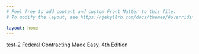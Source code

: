 ```yaml
---
# Feel free to add content and custom Front Matter to this file.
# To modify the layout, see https://jekyllrb.com/docs/themes/#overriding-theme-defaults

layout: home
---
```

[test-2](summaries/test2/index.html)
[Federal Contracting Made Easy, 4th Edition](summaries/federalcontractingmadeeasy4thedition/index.html)
